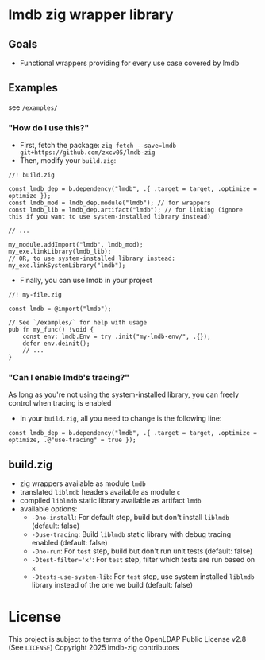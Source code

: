 # lmdb zig wrapper library

## Goals
- Functional wrappers providing for every use case covered by lmdb

## Examples
see `/examples/`

### "How do I use this?"
- First, fetch the package: `zig fetch --save=lmdb git+https://github.com/zxcv05/lmdb-zig`
- Then, modify your `build.zig`:
```zig
//! build.zig

const lmdb_dep = b.dependency("lmdb", .{ .target = target, .optimize = optimize });
const lmdb_mod = lmdb_dep.module("lmdb"); // for wrappers
const lmdb_lib = lmdb_dep.artifact("lmdb"); // for linking (ignore this if you want to use system-installed library instead)

// ...

my_module.addImport("lmdb", lmdb_mod);
my_exe.linkLibrary(lmdb_lib);
// OR, to use system-installed library instead:
my_exe.linkSystemLibrary("lmdb");
```
- Finally, you can use lmdb in your project
```zig
//! my-file.zig

const lmdb = @import("lmdb");

// See `/examples/` for help with usage
pub fn my_func() !void {
    const env: lmdb.Env = try .init("my-lmdb-env/", .{});
    defer env.deinit();
    // ...
}
```

### "Can I enable lmdb's tracing?"
As long as you're not using the system-installed library, you can freely control when tracing is enabled
- In your `build.zig`, all you need to change is the following line:
```zig
const lmdb_dep = b.dependency("lmdb", .{ .target = target, .optimize = optimize, .@"use-tracing" = true });
```

## build.zig
- zig wrappers available as module `lmdb`
- translated `liblmdb` headers available as module `c`
- compiled `liblmdb` static library available as artifact `lmdb`
- available options:
  - `-Dno-install`: For default step, build but don't install `liblmdb` (default: false)
  - `-Duse-tracing`: Build `liblmdb` static library with debug tracing enabled (default: false)
  - `-Dno-run`: For `test` step, build but don't run unit tests (default: false)
  - `-Dtest-filter='x'`: For `test` step, filter which tests are run based on `x`
  - `-Dtests-use-system-lib`: For `test` step, use system installed `liblmdb` library instead of the one we build (default: false)

# License
This project is subject to the terms of the OpenLDAP Public License v2.8 (See `LICENSE`)
Copyright 2025 lmdb-zig contributors

